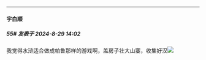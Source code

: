 ﻿
*****

####  宇白顺  
##### 55#       发表于 2024-8-29 14:02

我觉得水浒适合做成帕鲁那样的游戏啊，盖房子壮大山寨，收集好汉<img src="https://static.saraba1st.com/image/smiley/face2017/053.png" referrerpolicy="no-referrer">

